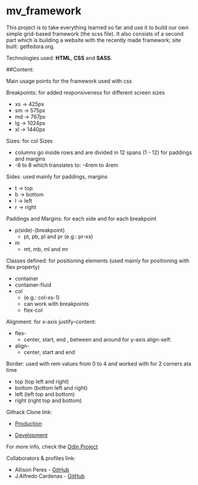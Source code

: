 # mv_framework
This project is to take everything learned so far and use it to build our own simple grid-based framework (the scss file).
It also consists of a second part which is building a website with the recently made framework; site built: getfedora.org.

Technologies used: **HTML**, **CSS** and **SASS**.

##Content:

Main usage points for the framework used with css

Breakpoints:
for added responsiveness for different screen sizes
- xs -> 425px
- sm -> 575px
- md -> 767px
- lg -> 1024px
- xl -> 1440px

Sizes:
for col Sizes
- columns go inside rows and are divided in 12 spans (1 - 12)
for paddings and margins
- -8 to 8 which translates to: -4rem to 4rem

Sides:
used mainly for paddings, margins
- t -> top
- b -> bottom
- l -> left
- r -> right

Paddings and Margins:
for each side and for each breakpoint
  - p(side)-(breakpoint)
    - pt, pb, pl and pr (e.g.: pr-xs)
  - m
    - mt, mb, ml and mr

Classes defined:
for positioning elements (used mainly for positioning with flex property)
- container
- container-fluid
- col
  - (e.g.: col-xs-1)
  - can work with breakpoints
  - flex-col

Alignment:
for x-axis justify-content:
- flex-
  - center, start, end , between and around
for y-axis align-self:
- align-
  - center, start and end

Border:
used with rem values from 0 to 4 and worked with for 2 corners ata time
- top (top left and right)
- bottom (bottom left and right)
- left (left top and bottom)
- right (right top and bottom)


Githack Clone link:
* [Production](https://rawcdn.githack.com/NewIncome/mv_framework/b1cfb3e2ecbe3193fe6d7c0096fb541def15fcd0/index.html)

* [Development](https://raw.githack.com/NewIncome/mv_framework/feature/index.html)



For more info, check the [Odin Project](https://www.theodinproject.com/courses/html5-and-css3/lessons/design-your-own-grid-based-framework)


Collaborators & profiles link:
- Allison Peres - [GitHub](https://github.com/alissonperes)
- J.Alfredo Cardenas - [GitHub](https://github.com/newincome)
